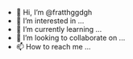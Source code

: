 - 👋 Hi, I’m @fratthggdgh
- 👀 I’m interested in ...
- 🌱 I’m currently learning ...
- 💞️ I’m looking to collaborate on ...
- 📫 How to reach me ...

<!---
fratthggdgh/fratthggdgh is a ✨ special ✨ repository because its `README.md` (this file) appears on your GitHub profile.
You can click the Preview link to take a look at your changes.
--->
